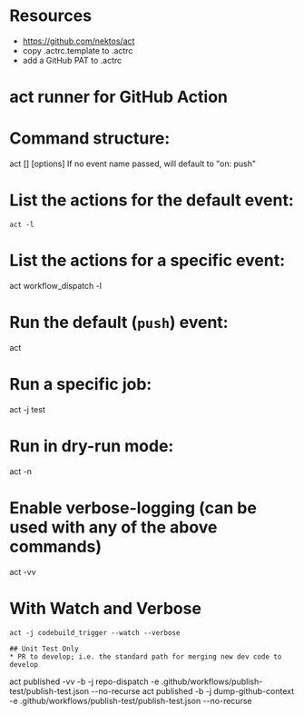 # Resources
* https://github.com/nektos/act
* copy .actrc.template to .actrc
* add a GitHub PAT to .actrc

# act runner for GitHub Action

# Command structure:
act [<event>] [options]
If no event name passed, will default to "on: push"

# List the actions for the default event:
```
act -l
```

# List the actions for a specific event:
act workflow_dispatch -l

# Run the default (`push`) event:
act

# Run a specific job:
act -j test

# Run in dry-run mode:
act -n

# Enable verbose-logging (can be used with any of the above commands)
act -vv

# With Watch and Verbose
```
act -j codebuild_trigger --watch --verbose

## Unit Test Only
* PR to develop; i.e. the standard path for merging new dev code to develop
```
act published -vv -b -j repo-dispatch -e .github/workflows/publish-test/publish-test.json --no-recurse
act published -b -j dump-github-context -e .github/workflows/publish-test/publish-test.json --no-recurse
```